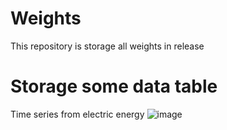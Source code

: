 # Weights
This repository is storage all weights in release

# Storage some data table
Time series from electric energy
![image](https://user-images.githubusercontent.com/63452676/139631049-321167f2-8d00-48b0-bb90-6e0fb59f9a14.png)
